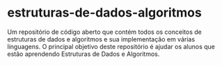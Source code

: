 # estruturas-de-dados-algoritmos
Um repositório de código aberto que contém todos os conceitos de estruturas de dados e algoritmos e sua implementação em várias linguagens. O principal objetivo deste repositório é ajudar os alunos que estão aprendendo Estruturas de Dados e Algoritmos.

